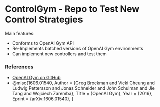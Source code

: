# ControlGym - Repo to Test New Control Strategies

Main features:
* Conforms to OpenAI Gym API
* Re-Implements batched versions of OpenAI Gym environments
* Can implement new controllers and test them


### References

* [OpenAI Gym on GitHub](https://github.com/openai/gym)
* @misc{1606.01540,
  Author = {Greg Brockman and Vicki Cheung and Ludwig Pettersson and Jonas Schneider and John Schulman and Jie Tang and Wojciech Zaremba},
  Title = {OpenAI Gym},
  Year = {2016},
  Eprint = {arXiv:1606.01540},
}
